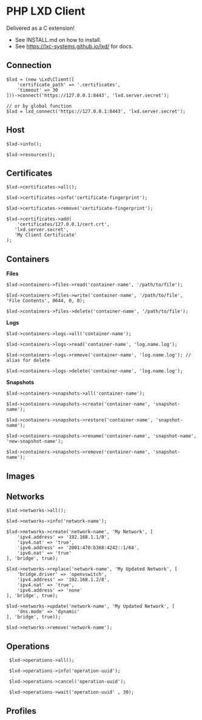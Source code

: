 # PHP LXD Client 

Delivered as a C extension!

 - See INSTALL.md on how to install.
 - See https://lxc-systems.github.io/lxd/ for docs.

 ## Connection

    $lxd = (new \Lxd\Client([
        'certificate_path' => '.certificates',
        'timeout' => 30
    ]))->connect('https://127.0.0.1:8443', 'lxd.server.secret');
    
    // or by global function
    $lxd = lxd_connect('https://127.0.0.1:8443', 'lxd.server.secret');

 ## Host
   
    $lxd->info();
    
    $lxd->resources();

 ## Certificates
 
    $lxd->certificates->all();
    
    $lxd->certificates->info('certificate-fingerprint');
    
    $lxd->certificates->remove('certificate-fingerprint');
    
    $lxd->certificates->add(
        'certificates/127.0.0.1/cert.crt',
	   'lxd.server.secret',
	   'My Client Certificate'
    );

 ## Containers
 
 **Files**
 
    $lxd->containers->files->read('container-name', '/path/to/file');
    
    $lxd->containers->files->write('container-name', '/path/to/file', 'File Contents', 0644, 0, 0);
    
    $lxd->containers->files->delete('container-name', '/path/to/file');
 
 **Logs**
 
    $lxd->containers->logs->all('container-name');
    
    $lxd->containers->logs->read('container-name', 'log.name.log');
    
    $lxd->containers->logs->remove('container-name', 'log.name.log'); // alias for delete
    
    $lxd->containers->logs->delete('container-name', 'log.name.log');
    
 **Snapshots**
 
    $lxd->containers->snapshots->all('container-name');
    
    $lxd->containers->snapshots->create('container-name', 'snapshot-name');
    
    $lxd->containers->snapshots->restore('container-name', 'snapshot-name');
    
    $lxd->containers->snapshots->rename('container-name', 'snapshot-name', 'new-snapshot-name');
    
    $lxd->containers->snapshots->remove('container-name', 'snapshot-name');

 ## Images
 
 ## Networks
 
    $lxd->networks->all();

    $lxd->networks->info('network-name');

    $lxd->networks->create('network-name', 'My Network', [
        'ipv4.address' => '192.168.1.1/8',
        'ipv4.nat' => 'true',
        'ipv6.address' => '2001:470:b368:4242::1/64',
        'ipv6.nat' => 'true'
    ], 'bridge', true);

    $lxd->networks->replace('network-name', 'My Updated Network', [
        'bridge.driver' => 'openvswitch',
        'ipv4.address' => '192.168.1.2/8',
        'ipv4.nat' => 'true',
        'ipv6.address' => 'none'
    ], 'bridge', true);

    $lxd->networks->update('network-name', 'My Updated Network', [
        'dns.mode' => 'dynamic'
    ], 'bridge', true));

    $lxd->networks->remove('network-name');
 
 ## Operations
 
     $lxd->operations->all();
     
     $lxd->operations->info('operation-uuid');
     
     $lxd->operations->cancel('operation-uuid');
     
     $lxd->operations->wait('operation-uuid' , 30);
 
 ## Profiles
